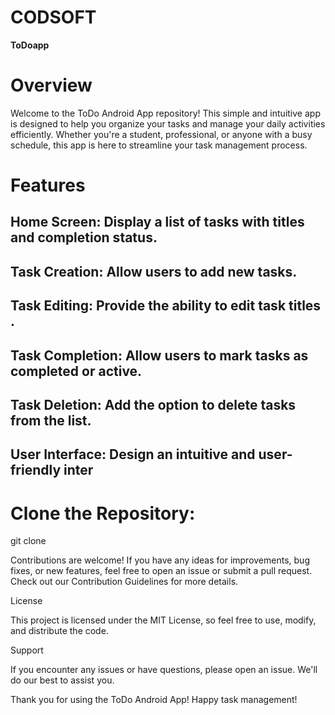 # CODSOFT
**ToDoapp**


# Overview

Welcome to the ToDo Android App repository! This simple and intuitive app is designed to help you organize your tasks and manage your daily activities efficiently. Whether you're a student, professional, or anyone with a busy schedule, this app is here to streamline your task management process.

# Features

## Home Screen: Display a list of tasks with titles and completion status. 
## Task Creation: Allow users to add new tasks. 
## Task Editing: Provide the ability to edit task titles . 
## Task Completion: Allow users to mark tasks as completed or active. 
## Task Deletion: Add the option to delete tasks from the list. 
## User Interface: Design an intuitive and user-friendly inter

# Clone the Repository:
git clone


Contributions are welcome! If you have any ideas for improvements, bug fixes, or new features, feel free to open an issue or submit a pull request. Check out our Contribution Guidelines for more details.

License

This project is licensed under the MIT License, so feel free to use, modify, and distribute the code.

Support

If you encounter any issues or have questions, please open an issue. We'll do our best to assist you.

Thank you for using the ToDo Android App! Happy task management!
